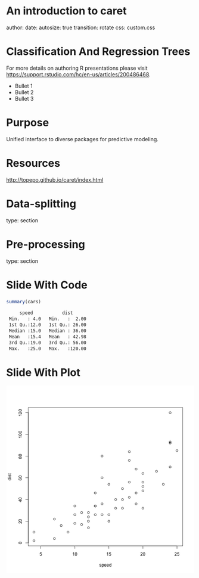 An introduction to caret
========================================================
author:
date:
autosize: true
transition: rotate
css: custom.css

Classification And Regression Trees
========================================================

For more details on authoring R presentations please visit <https://support.rstudio.com/hc/en-us/articles/200486468>.

- Bullet 1
- Bullet 2
- Bullet 3


Purpose
========================================================
Unified interface to diverse packages for predictive modeling.



Resources
========================================================

http://topepo.github.io/caret/index.html


Data-splitting
========================================================
type: section


Pre-processing
========================================================
type: section


Slide With Code
========================================================


```r
summary(cars)
```

```
     speed           dist       
 Min.   : 4.0   Min.   :  2.00  
 1st Qu.:12.0   1st Qu.: 26.00  
 Median :15.0   Median : 36.00  
 Mean   :15.4   Mean   : 42.98  
 3rd Qu.:19.0   3rd Qu.: 56.00  
 Max.   :25.0   Max.   :120.00  
```

Slide With Plot
========================================================

![plot of chunk unnamed-chunk-2](caret-figure/unnamed-chunk-2-1.png)

